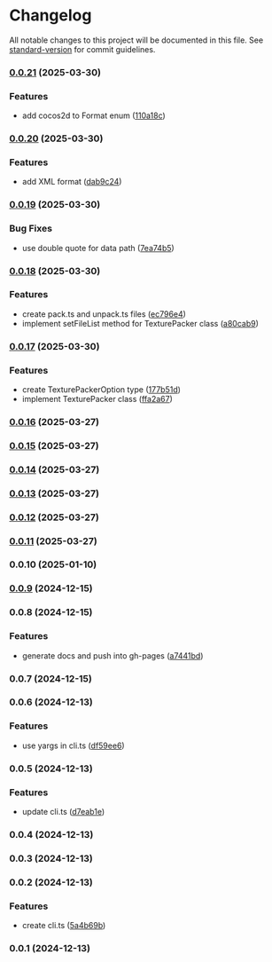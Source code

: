 # Changelog

All notable changes to this project will be documented in this file. See [standard-version](https://github.com/conventional-changelog/standard-version) for commit guidelines.

### [0.0.21](https://github.com/rdarida/texturepacker-cli/compare/v0.0.20...v0.0.21) (2025-03-30)


### Features

* add cocos2d to Format enum ([110a18c](https://github.com/rdarida/texturepacker-cli/commit/110a18c7a1274450f1529fa70cedf5f392c059a4))

### [0.0.20](https://github.com/rdarida/texturepacker-cli/compare/v0.0.19...v0.0.20) (2025-03-30)


### Features

* add XML format ([dab9c24](https://github.com/rdarida/texturepacker-cli/commit/dab9c241466ddc803a5d70a0a5c0c907dc8c6e03))

### [0.0.19](https://github.com/rdarida/texturepacker-cli/compare/v0.0.18...v0.0.19) (2025-03-30)


### Bug Fixes

* use double quote for data path ([7ea74b5](https://github.com/rdarida/texturepacker-cli/commit/7ea74b5f0043ae574d55ae87b7ee1d8e56f55dfc))

### [0.0.18](https://github.com/rdarida/texturepacker-cli/compare/v0.0.17...v0.0.18) (2025-03-30)


### Features

* create pack.ts and unpack.ts files ([ec796e4](https://github.com/rdarida/texturepacker-cli/commit/ec796e4ef620e98d5d20877b9374ad8f8c67e13b))
* implement setFileList method for TexturePacker class ([a80cab9](https://github.com/rdarida/texturepacker-cli/commit/a80cab98eea15617d4c1a8b8c6d3cd1fc4112d13))

### [0.0.17](https://github.com/rdarida/texturepacker-cli/compare/v0.0.16...v0.0.17) (2025-03-30)


### Features

* create TexturePackerOption type ([177b51d](https://github.com/rdarida/texturepacker-cli/commit/177b51dde05233e8968e1dd66c54eb206897acc7))
* implement TexturePacker class ([ffa2a67](https://github.com/rdarida/texturepacker-cli/commit/ffa2a679e80ab347b45fea52f9f9123e47a50c5e))

### [0.0.16](https://github.com/rdarida/texturepacker-cli/compare/v0.0.15...v0.0.16) (2025-03-27)

### [0.0.15](https://github.com/rdarida/texturepacker-cli/compare/v0.0.14...v0.0.15) (2025-03-27)

### [0.0.14](https://github.com/rdarida/texturepacker-cli/compare/v0.0.13...v0.0.14) (2025-03-27)

### [0.0.13](https://github.com/rdarida/texturepacker-cli/compare/v0.0.12...v0.0.13) (2025-03-27)

### [0.0.12](https://github.com/rdarida/texturepacker-cli/compare/v0.0.11...v0.0.12) (2025-03-27)

### [0.0.11](https://github.com/rdarida/texturepacker-cli/compare/v0.0.10...v0.0.11) (2025-03-27)

### 0.0.10 (2025-01-10)

### [0.0.9](https://github.com/rdarida/texturepacker-cli/compare/v0.0.8...v0.0.9) (2024-12-15)

### 0.0.8 (2024-12-15)


### Features

* generate docs and push into gh-pages ([a7441bd](https://github.com/rdarida/texturepacker-cli/commit/a7441bd83bbc61ea73d46e1323de41a729d592ff))

### 0.0.7 (2024-12-15)

### 0.0.6 (2024-12-13)


### Features

* use yargs in cli.ts ([df59ee6](https://github.com/rdarida/texturepacker-cli/commit/df59ee6de04d0ae7bba74b8274494f2fb4cc1e02))

### 0.0.5 (2024-12-13)


### Features

* update cli.ts ([d7eab1e](https://github.com/rdarida/texturepacker-cli/commit/d7eab1ec3655494f5622dcaca88a5b2a58d84ba5))

### 0.0.4 (2024-12-13)

### 0.0.3 (2024-12-13)

### 0.0.2 (2024-12-13)


### Features

* create cli.ts ([5a4b69b](https://github.com/rdarida/texturepacker-cli/commit/5a4b69b138ac0c374095d4d542148a8667b277a7))

### 0.0.1 (2024-12-13)
